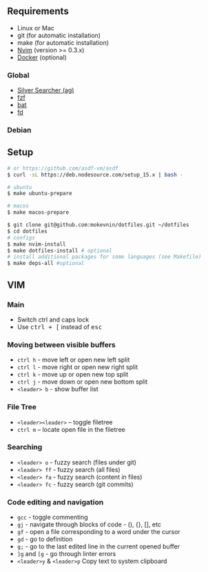 ## Requirements

* Linux or Mac
* git (for automatic installation)
* make (for automatic installation)
* [Nvim](https://github.com/neovim/neovim/wiki/Installing-Neovim) (version >= 0.3.x)
* [Docker](https://www.docker.com/get-started) (optional)

### Global

* [Silver Searcher (ag)](https://github.com/ggreer/the_silver_searcher)
* [fzf](https://github.com/junegunn/fzf)
* [bat](https://github.com/sharkdp/bat)
* [fd](https://github.com/sharkdp/fd)

### Debian


## Setup

```sh
# or https://github.com/asdf-vm/asdf
$ curl -sL https://deb.nodesource.com/setup_15.x | bash -

# ubuntu
$ make ubuntu-prepare

# macos
$ make macos-prepare

$ git clone git@github.com:mokevnin/dotfiles.git ~/dotfiles 
$ cd dotfiles
# configs
$ make nvim-install
$ make dotfiles-install # optional
# install additional packages for some languages (see Makefile)
$ make deps-all #optional
```

## VIM

### Main

* Switch ctrl and caps lock
* Use <kbd>ctrl + [</kbd> instead of <kbd>esc</kdb>

### Moving between visible buffers

* `ctrl h` - move left or open new left split
* `ctrl l` - move right or open new right split
* `ctrl k` - move up or open new top split
* `ctrl j` - move down or open new bottom split
* `<leader> b` - show buffer list

### File Tree

* `<leader><leader>` – toggle filetree
* `ctrl m` – locate open file in the filetree

### Searching

* `<leader> o` - fuzzy search (files under git)
* `<leader> ff` - fuzzy search (all files)
* `<leader> fa` - fuzzy search (content in files)
* `<leader> fc` - fuzzy search (git commits)

### Code editing and navigation

* `gcc` - toggle commenting
* `gj` - navigate through blocks of code - (), {}, [], etс
* `gf` - open a file corresponding to a word under the cursor
* `gd` - go to definition
* `g;` - go to the last edited line in the current opened buffer
* `]g` and `[g` - go through linter errors
* `<leader>y` & `<leader>p` Copy text to system clipboard
